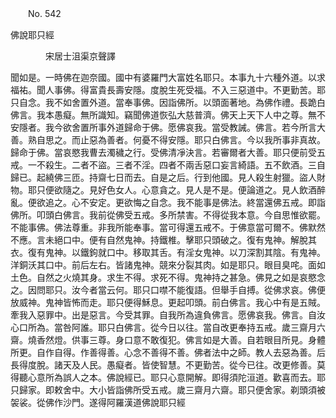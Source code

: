 ﻿　　No. 542

佛說耶只經

　　　　宋居士沮渠京聲譯


聞如是。一時佛在迦奈國。國中有婆羅門大富姓名耶只。本事九十六種外道。以求福祐。聞人事佛。得富貴長壽安隱。度脫生死受福。不入三惡道中。不更勤苦。耶只自念。我不如舍置外道。當奉事佛。因詣佛所。以頭面著地。為佛作禮。長跪白佛言。我本愚癡。無所識知。竊聞佛道恢弘大慈普濟。佛天上天下人中之尊。無不安隱者。我今欲舍置所事外道歸命于佛。愿佛哀我。當受教誡。佛言。若今所言大善。熟自思之。而止惡為善者。何憂不得安隱。耶只白佛言。今以我所事非真故。歸命于佛。當哀愍我曹去濁穢之行。受佛清凈決言。若審爾者大善。耶只便前受五戒。一不殺生。二者不盜。三者不淫。四者不兩舌惡口妄言綺語。五不飲酒。三自歸已。起繞佛三匝。持齋七日而去。自是之后。行到他國。見人殺生射獵。盜人財物。耶只便欲隨之。見好色女人。心意貪之。見人是不是。便論道之。見人飲酒醉亂。便欲追之。心不安定。更欲悔之自念。我不能事是佛法。終當還佛五戒。即詣佛所。叩頭白佛言。我前從佛受五戒。多所禁害。不得從我本意。今自思惟欲罷。不能事佛。佛法尊重。非我所能奉事。當可得還五戒不。于佛意當可爾不。佛默然不應。言未絕口中。便有自然鬼神。持鐵椎。擊耶只頭破之。復有鬼神。解脫其衣。復有鬼神。以鐵鉤就口中。移取其舌。有淫女鬼神。以刀深割其陰。有鬼神。洋銅沃其口中。前后左右。皆諸鬼神。競來分裂其肉。如是耶只。眼目臭咤。面如土色。自然之火燒其身。求生不得。求死不得。鬼神持之甚急。佛見之如是哀愍念之。因問耶只。汝今者當云何。耶只口噤不能復語。但舉手自搏。從佛求哀。佛便放威神。鬼神皆怖而走。耶只便得穌息。更起叩頭。前白佛言。我心中有是五賊。牽我入惡罪中。出是惡言。今受其罪。自我所為違負佛言。愿佛哀我。佛言。自汝心口所為。當咎阿誰。耶只白佛言。從今日以往。當自改更奉持五戒。歲三齋月六齋。燒香然燈。供事三尊。身口意不敢復犯。佛言如是大善。自若眼目所見。身體所更。自作自得。作善得善。心念不善得不善。佛者法中之師。教人去惡為善。后長得度脫。諸天及人民。愚癡者。皆使智慧。不更勤苦。從今已往。改更修善。莫得聽心意所為誤人之本。佛說經已。耶只心意開解。即得須陀洹道。歡喜而去。耶只歸家。即敕舍中。大小皆詣佛所受五戒。歲三齋月六齋。耶只便舍家。剃頭須被袈裟。從佛作沙門。遂得阿羅漢道佛說耶只經
